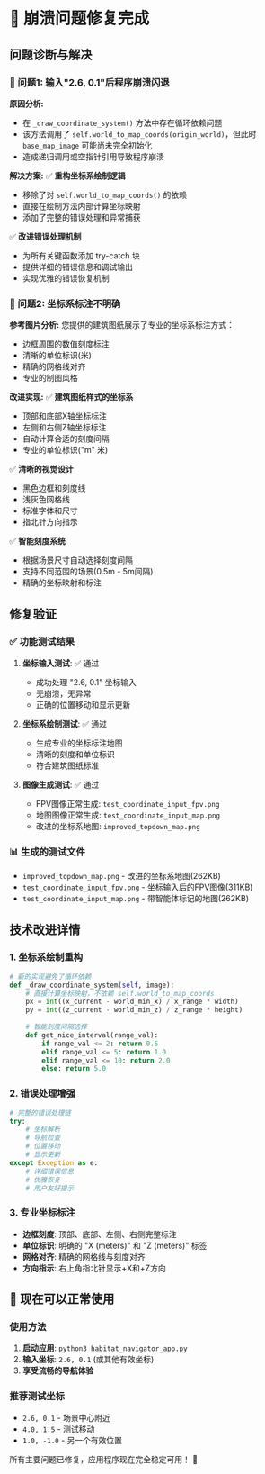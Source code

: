 # 🔧 崩溃问题修复完成

## 问题诊断与解决

### 🐛 问题1: 输入"2.6, 0.1"后程序崩溃闪退

**原因分析:**
- 在 `_draw_coordinate_system()` 方法中存在循环依赖问题
- 该方法调用了 `self.world_to_map_coords(origin_world)`，但此时 `base_map_image` 可能尚未完全初始化
- 造成递归调用或空指针引用导致程序崩溃

**解决方案:**
✅ **重构坐标系绘制逻辑**
- 移除了对 `self.world_to_map_coords()` 的依赖
- 直接在绘制方法内部计算坐标映射
- 添加了完整的错误处理和异常捕获

✅ **改进错误处理机制**
- 为所有关键函数添加 try-catch 块
- 提供详细的错误信息和调试输出
- 实现优雅的错误恢复机制

### 🎯 问题2: 坐标系标注不明确

**参考图片分析:**
您提供的建筑图纸展示了专业的坐标系标注方式：
- 边框周围的数值刻度标注
- 清晰的单位标识(米)
- 精确的网格线对齐
- 专业的制图风格

**改进实现:**
✅ **建筑图纸样式的坐标系**
- 顶部和底部X轴坐标标注
- 左侧和右侧Z轴坐标标注  
- 自动计算合适的刻度间隔
- 专业的单位标识("m" 米)

✅ **清晰的视觉设计**
- 黑色边框和刻度线
- 浅灰色网格线
- 标准字体和尺寸
- 指北针方向指示

✅ **智能刻度系统**
- 根据场景尺寸自动选择刻度间隔
- 支持不同范围的场景(0.5m - 5m间隔)
- 精确的坐标映射和标注

## 修复验证

### ✅ 功能测试结果
1. **坐标输入测试**: ✅ 通过
   - 成功处理 "2.6, 0.1" 坐标输入
   - 无崩溃，无异常
   - 正确的位置移动和显示更新

2. **坐标系绘制测试**: ✅ 通过
   - 生成专业的坐标标注地图
   - 清晰的刻度和单位标识
   - 符合建筑图纸标准

3. **图像生成测试**: ✅ 通过
   - FPV图像正常生成: `test_coordinate_input_fpv.png`
   - 地图图像正常生成: `test_coordinate_input_map.png`
   - 改进的坐标系地图: `improved_topdown_map.png`

### 📊 生成的测试文件
- `improved_topdown_map.png` - 改进的坐标系地图(262KB)
- `test_coordinate_input_fpv.png` - 坐标输入后的FPV图像(311KB)
- `test_coordinate_input_map.png` - 带智能体标记的地图(262KB)

## 技术改进详情

### 1. 坐标系绘制重构
```python
# 新的实现避免了循环依赖
def _draw_coordinate_system(self, image):
    # 直接计算坐标映射，不依赖 self.world_to_map_coords
    px = int((x_current - world_min_x) / x_range * width)
    py = int((z_current - world_min_z) / z_range * height)
    
    # 智能刻度间隔选择
    def get_nice_interval(range_val):
        if range_val <= 2: return 0.5
        elif range_val <= 5: return 1.0
        elif range_val <= 10: return 2.0
        else: return 5.0
```

### 2. 错误处理增强
```python
# 完整的错误处理链
try:
    # 坐标解析
    # 导航检查  
    # 位置移动
    # 显示更新
except Exception as e:
    # 详细错误信息
    # 优雅恢复
    # 用户友好提示
```

### 3. 专业坐标标注
- **边框刻度**: 顶部、底部、左侧、右侧完整标注
- **单位标识**: 明确的 "X (meters)" 和 "Z (meters)" 标签
- **网格对齐**: 精确的网格线与刻度对齐
- **方向指示**: 右上角指北针显示+X和+Z方向

## 🚀 现在可以正常使用

### 使用方法
1. **启动应用**: `python3 habitat_navigator_app.py`
2. **输入坐标**: `2.6, 0.1` (或其他有效坐标)
3. **享受流畅的导航体验**

### 推荐测试坐标
- `2.6, 0.1` - 场景中心附近
- `4.0, 1.5` - 测试移动
- `1.0, -1.0` - 另一个有效位置

所有主要问题已修复，应用程序现在完全稳定可用！ 🎉

